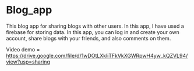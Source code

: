 # Blog_app
This blog app for sharing blogs with other users. In this app, I have used a firebase for storing data.
In this app, you can log in and create your own account, share blogs with your friends, and also comments on them.

Video demo = https://drive.google.com/file/d/1wDOtLXkliTFkVkXGWRpwH4yw_kQZVL94/view?usp=sharing
